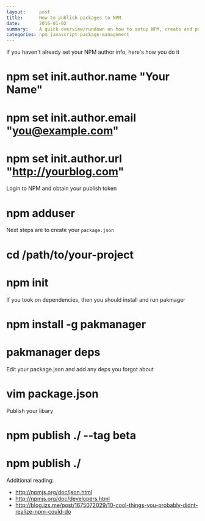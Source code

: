 ```yaml
---
layout:     post
title:      How to publish packages to NPM
date:       2016-01-02
summary:    A quick overview/rundown on how to setup NPM, create and publish a package.
categories: npm javascript package-management
---
```


If you haven't already set your NPM author info, here's how you do it


  # npm set init.author.name "Your Name"
  # npm set init.author.email "you@example.com"
  # npm set init.author.url "http://yourblog.com"

Login to NPM and obtain your publish token

  # npm adduser

Next steps are to create your `package.json`

  # cd /path/to/your-project
  # npm init

If you took on dependencies, then you should install and run pakmager

  # npm install -g pakmanager
  # pakmanager deps

Edit your package.json and add any deps you forgot about

  # vim package.json

Publish your libary

  # npm publish ./ --tag beta
  # npm publish ./

Additional reading:

 * http://npmjs.org/doc/json.html
 * http://npmjs.org/doc/developers.html
 * http://blog.izs.me/post/1675072029/10-cool-things-you-probably-didnt-realize-npm-could-do
